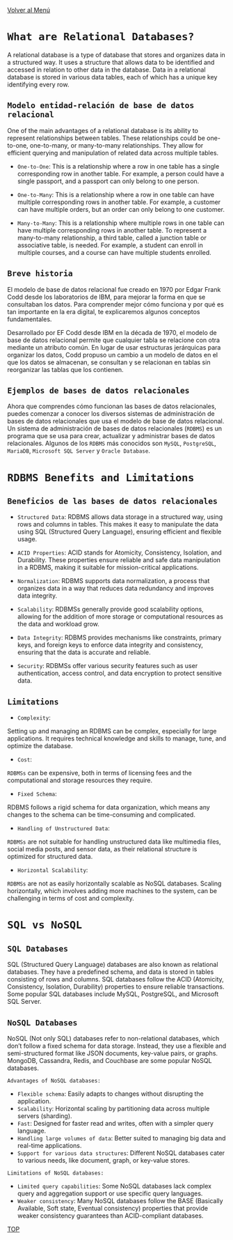 [Volver al Menú](../root.md)

# `What are Relational Databases?`

A relational database is a type of database that stores and organizes data in a structured way. It uses a structure that allows data to be identified and accessed in relation to other data in the database. Data in a relational database is stored in various data tables, each of which has a unique key identifying every row.

## `Modelo entidad-relación de base de datos relacional`

One of the main advantages of a relational database is its ability to represent relationships between tables. These relationships could be one-to-one, one-to-many, or many-to-many relationships. They allow for efficient querying and manipulation of related data across multiple tables.

- `One-to-One`: This is a relationship where a row in one table has a single corresponding row in another table. For example, a person could have a single passport, and a passport can only belong to one person.

- `One-to-Many`: This is a relationship where a row in one table can have multiple corresponding rows in another table. For example, a customer can have multiple orders, but an order can only belong to one customer.

- `Many-to-Many`: This is a relationship where multiple rows in one table can have multiple corresponding rows in another table. To represent a many-to-many relationship, a third table, called a junction table or associative table, is needed. For example, a student can enroll in multiple courses, and a course can have multiple students enrolled.

## `Breve historia`

El modelo de base de datos relacional fue creado en 1970 por Edgar Frank Codd desde los laboratorios de IBM, para mejorar la forma en que se consultaban los datos. Para comprender mejor cómo funciona y por qué es tan importante en la era digital, te explicaremos algunos conceptos fundamentales. 

Desarrollado por EF Codd desde IBM en la década de 1970, el modelo de base de datos relacional permite que cualquier tabla se relacione con otra mediante un atributo común. En lugar de usar estructuras jerárquicas para organizar los datos, Codd propuso un cambio a un modelo de datos en el que los datos se almacenan, se consultan y se relacionan en tablas sin reorganizar las tablas que los contienen. 

## `Ejemplos de bases de datos relacionales`

Ahora que comprendes cómo funcionan las bases de datos relacionales, puedes comenzar a conocer los diversos sistemas de administración de bases de datos relacionales que usa el modelo de base de datos relacional. Un sistema de administración de bases de datos relacionales (`RDBMS`) es un programa que se usa para crear, actualizar y administrar bases de datos relacionales. Algunos de los `RDBMS` más conocidos son `MySQL`, `PostgreSQL`, `MariaDB`, `Microsoft SQL Server` y `Oracle Database`. 

# `RDBMS Benefits and Limitations`

## `Beneficios de las bases de datos relacionales`

- `Structured Data`: RDBMS allows data storage in a structured way, using rows and columns in tables. This makes it easy to manipulate the data using SQL (Structured Query Language), ensuring efficient and flexible usage.

- `ACID Properties`: ACID stands for Atomicity, Consistency, Isolation, and Durability. These properties ensure reliable and safe data manipulation in a RDBMS, making it suitable for mission-critical applications.

- `Normalization`: RDBMS supports data normalization, a process that organizes data in a way that reduces data redundancy and improves data integrity.

- `Scalability`: RDBMSs generally provide good scalability options, allowing for the addition of more storage or computational resources as the data and workload grow.

- `Data Integrity`: RDBMS provides mechanisms like constraints, primary keys, and foreign keys to enforce data integrity and consistency, ensuring that the data is accurate and reliable.

- `Security`: RDBMSs offer various security features such as user authentication, access control, and data encryption to protect sensitive data.

## `Limitations`

- `Complexity`: 

Setting up and managing an RDBMS can be complex, especially for large applications. It requires technical knowledge and skills to manage, tune, and optimize the database.

- `Cost`: 

`RDBMSs` can be expensive, both in terms of licensing fees and the computational and storage resources they require.

- `Fixed Schema`: 

RDBMS follows a rigid schema for data organization, which means any changes to the schema can be time-consuming and complicated.

- `Handling of Unstructured Data`: 

`RDBMSs` are not suitable for handling unstructured data like multimedia files, social media posts, and sensor data, as their relational structure is optimized for structured data.

- `Horizontal Scalability`: 

`RDBMSs` are not as easily horizontally scalable as NoSQL databases. Scaling horizontally, which involves adding more machines to the system, can be challenging in terms of cost and complexity.

# `SQL vs NoSQL`

## `SQL Databases`

SQL (Structured Query Language) databases are also known as relational databases. They have a predefined schema, and data is stored in tables consisting of rows and columns. SQL databases follow the ACID (Atomicity, Consistency, Isolation, Durability) properties to ensure reliable transactions. Some popular SQL databases include MySQL, PostgreSQL, and Microsoft SQL Server.

## `NoSQL Databases`

NoSQL (Not only SQL) databases refer to non-relational databases, which don’t follow a fixed schema for data storage. Instead, they use a flexible and semi-structured format like JSON documents, key-value pairs, or graphs. MongoDB, Cassandra, Redis, and Couchbase are some popular NoSQL databases.

`Advantages of NoSQL databases:`

- `Flexible schema`: Easily adapts to changes without disrupting the application.
- `Scalability`: Horizontal scaling by partitioning data across multiple servers (sharding).
- `Fast`: Designed for faster read and writes, often with a simpler query language.
- `Handling large volumes of data`: Better suited to managing big data and real-time applications.
- `Support for various data structures`: Different NoSQL databases cater to various needs, like document, graph, or key-value stores.

`Limitations of NoSQL databases:`

- `Limited query capabilities`: Some NoSQL databases lack complex query and aggregation support or use specific query languages.
- `Weaker consistency`: Many NoSQL databases follow the BASE (Basically Available, Soft state, Eventual consistency) properties that provide weaker consistency guarantees than ACID-compliant databases.

[TOP](#what-are-relational-databases)